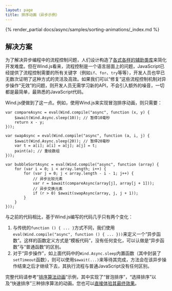 ```yaml
---
layout: page
title: 排序动画（异步示例）
---
```


{% render_partial docs/async/samples/sorting-animations/_index.md %}

## 解决方案

为了解决异步编程中的流程控制问题，人们设计构造了[各式各样的辅助类库](https://github.com/joyent/node/wiki/modules#wiki-async-flow)来简化开发难度。但在Wind.js看来，流程控制是一个语言层面上的问题，JavaScript已经提供了流程控制需要的所有关键字（例如`if`、`for`、`try`等等），开发人员也早已无数次证明了这种方式的灵活及高效。如果我们可以“修复”这些流程控制机制对异步操作“无效”的问题，则开发人员无需学习新的API，不会引入额外的噪音，一切都是最简单，最熟悉的JavaScript代码。

Wind.js便做到了这一点。例如，使用Wind.js来实现冒泡排序动画，则只需要：

    var compareAsync = eval(Wind.compile("async", function (x, y) {
        $await(Wind.Async.sleep(10)); // 暂停10毫秒
        return x - y; 
    }));

    var swapAsync = eval(Wind.compile("async", function (a, i, j) {
        $await(Wind.Async.sleep(20)); // 暂停20毫秒
        var t = a[i]; a[i] = a[j]; a[j] = t;
        paint(a); // 重绘数组
    }));

    var bubbleSortAsync = eval(Wind.compile("async", function (array) {
        for (var i = 0; i < array.length; i++) {
            for (var j = 0; j < array.length - i - 1; j++) {
                // 异步比较元素
                var r = $await(compareAsync(array[j], array[j + 1]));
                // 异步交换元素
                if (r > 0) $await(swapAsync(array, j, j + 1));
            }
        }
    }));
    
与之前的代码相比，基于Wind.js编写的代码几乎只有两个变化：

1. 与传统的`function () { ... }`方式不同，我们使用`eval(Wind.compile("async", function () { ... }))`来定义一个“异步函数”。这样的函数定义方式是“模板代码”，没有任何变化，可以认做是“异步函数”与“普通函数”的区别。
2. 对于“异步操作”，如上面代码中的`Wind.Async.sleep`内置函数（其中封装了`setTimeout`函数），则可以使用`$await(...)`来等待其完成，方法会在该异步操作结束之后才继续下去，其执行流程与普通JavaScript没有任何区别。

完整代码请参考“[排序算法动画](https://github.com/JeffreyZhao/wind/blob/master/samples/async/browser/sorting-animations.html)”示例，其中实现了“冒泡排序”，“选择排序”以及“快速排序”三种排序算法的动画。您也可以[直接体验其最终效果](http://repository.windjs.org/master/samples/async/browser/sorting-animations.html)。
